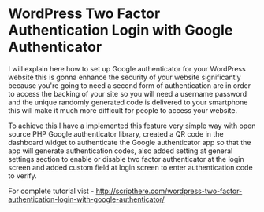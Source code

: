 # WordPress Two Factor Authentication Login with Google Authenticator

I will explain here how to set up Google authenticator for your WordPress website this is gonna enhance the security of your website significantly because you're going to need a second form of authentication are in order to access the backing of your site so you will need a username password and the unique randomly generated code is delivered to your smartphone this will make it much more difficult for people to access your website.

To achieve this I have a implemented this feature very simple way with open source PHP Google authenticator library, created a QR code in the dashboard widget to authenticate the Google authenticator app so that the app will generate authentication codes, also added setting at general settings section to enable or disable two factor authenticator at the login screen and added custom field at login screen to enter authentication code to verify.

For complete tutorial vist - http://scripthere.com/wordpress-two-factor-authentication-login-with-google-authenticator/
